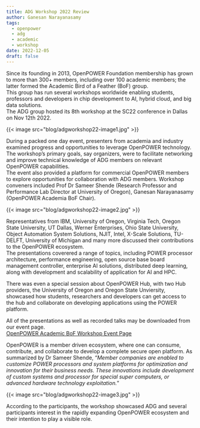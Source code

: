 ```yaml
---
title: ADG Workshop 2022 Review
author: Ganesan Narayanasamy
tags:
  - openpower
  - adg
  - academic
  - workshop
date: 2022-12-05
draft: false
---
```


Since its founding in 2013, OpenPOWER Foundation membership has grown to more than 300+ members, including over 100 academic members; the latter formed the Academic Bird of a Feather (BoF) group.  
This group has run several workshops worldwide enabling students, professors and developers in chip development to AI, hybrid cloud, and big data solutions.  
The ADG group hosted its 8th workshop at the SC22 conference in Dallas on Nov 12th 2022.  

{{< image src="blog/adgworkshop22-image1.jpg" >}}

During a packed one day event, presenters from academia and industry examined progress and opportunities to leverage OpenPOWER technology.  
The workshop’s primary goals, say organizers, were to facilitate networking and improve technical knowledge of ADG members on relevant OpenPOWER capabilities.  
The event also provided a platform for commercial OpenPOWER members to explore opportunities for collaboration with ADG members. 
Workshop conveners included Prof Dr Sameer Shende (Research Professor and Performance Lab Director at University of Oregon), Ganesan Narayanasamy (OpenPOWER Academia BoF Chair). 

{{< image src="blog/adgworkshop22-image2.jpg" >}}

Representatives from IBM, University of Oregon, Virginia Tech, Oregon State University, UT Dallas, Werner Enterprises, Ohio State University, Object Automation System Solutions, NJIT,
Intel, X-Scale Solutions, TU-DELFT, University of Michigan and many more discussed their contributions to the OpenPOWER ecosystem.  
The presentations coverered a range of topics, including POWER processor architecture, performance engineering, open source base board management controller, enterprise AI solutions,
distributed deep learning, along with development and scalability of application for AI and HPC.  

There was even a special session about OpenPOWER Hub, with two Hub providers, the University of Oregon and Oregon State Unviersity, showcased how students,
researchers and developers can get access to the hub and collaborate on developing applications using the POWER platform.  

All of the presentations as well as recorded talks may be downloaded from our event page.  
[OpenPOWER Academic BoF Workshop Event Page](/events/adgsc22/)

OpenPOWER is a member driven ecosystem, where one can consume, contribute, and collaborate to develop a complete secure open platform.
As summarized by Dr Sameer Shende, “_Member companies are enabled to customize POWER processors and system platforms for optimization and innovation for their business needs.
These innovations include development of custom systems and processor for special super computers, or advanced hardware technology exploitation._”

{{< image src="blog/adgworkshop22-image3.jpg" >}}

According to the participants, the workshop showcased ADG and several participants interest in the rapidly expanding OpenPOWER ecosystem and their intention to play a visible role.
